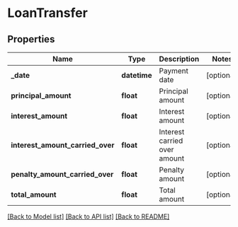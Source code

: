 # LoanTransfer

## Properties
Name | Type | Description | Notes
------------ | ------------- | ------------- | -------------
**_date** | **datetime** | Payment date | [optional] 
**principal_amount** | **float** | Principal amount | [optional] 
**interest_amount** | **float** | Interest amount | [optional] 
**interest_amount_carried_over** | **float** | Interest carried over amount | [optional] 
**penalty_amount_carried_over** | **float** | Penalty amount | [optional] 
**total_amount** | **float** | Total amount | [optional] 

[[Back to Model list]](../README.md#documentation-for-models) [[Back to API list]](../README.md#documentation-for-api-endpoints) [[Back to README]](../README.md)


